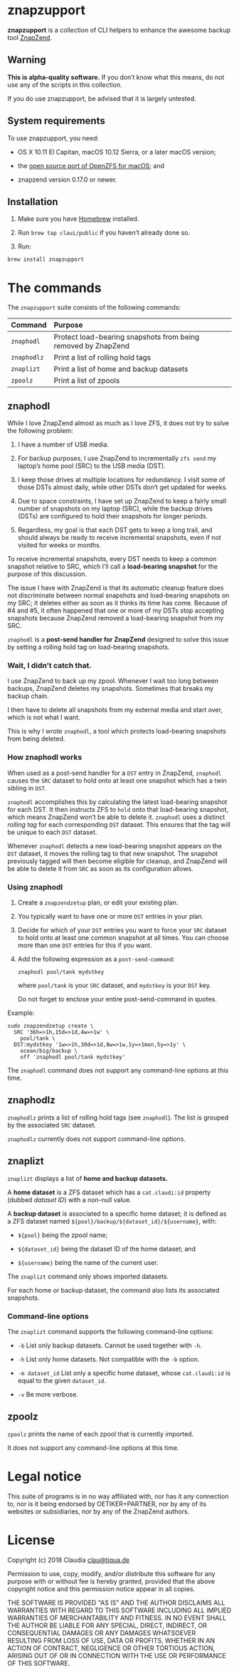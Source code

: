 # znapzupport

**znapzupport** is a collection of CLI helpers to enhance the awesome backup tool [ZnapZend](http://www.znapzend.org).


## Warning

**This is alpha-quality software.** If you don’t know what this means, do not use any of the scripts in this collection.

If you do use znapzupport, be advised that it is largely untested.


## System requirements

To use znapzupport, you need:

- OS&nbsp;X 10.11 El Capitan, macOS 10.12 Sierra, or a later macOS version;

- the [open source port of OpenZFS for macOS](https://openzfsonosx.org); and

- znapzend version 0.17.0 or newer.


## Installation

1. Make sure you have [Homebrew](https://brew.sh) installed.

2. Run `brew tap claui/public` if you haven’t already done so.

3. Run:

```
brew install znapzupport
```


# The commands

The `znapzupport` suite consists of the following commands:

|   Command   |   Purpose   |
|:----------- |:----------- |
| `znaphodl`  | Protect load-bearing snapshots from being removed by ZnapZend |
| `znaphodlz` | Print a list of rolling hold tags |
| `znaplizt`  | Print a list of home and backup datasets |
| `zpoolz`    | Print a list of zpools |


## znaphodl

While I love ZnapZend almost as much as I love ZFS, it does not try to solve the following problem:

1. I have a number of USB media.

2. For backup purposes, I use ZnapZend to incrementally `zfs send` my laptop’s home pool (SRC) to the USB media (DST).

3. I keep those drives at multiple locations for redundancy. I visit some of those DSTs almost daily, while other DSTs don’t get updated for weeks.

4. Due to space constraints, I have set up ZnapZend to keep a fairly small number of snapshots on my laptop (SRC), while the backup drives (DSTs) are configured to hold their snapshots for longer periods.

5. Regardless, my goal is that each DST gets to keep a long trail, and should always be ready to receive incremental snapshots, even if not visited for weeks or months.

To receive incremental snapshots, every DST needs to keep a common snapshot relative to SRC, which I’ll call a **load-bearing snapshot** for the purpose of this discussion.

The issue I have with ZnapZend is that its automatic cleanup feature does not discriminate between normal snapshots and load-bearing snapshots on my SRC; it deletes either as soon as it thinks its time has come. Because of \#4 and \#5, it often happened that one or more of my DSTs stop accepting snapshots because ZnapZend removed a load-bearing snapshot from my SRC.

`znaphodl` is a **post-send handler for ZnapZend** designed to solve this issue by setting a rolling hold tag on load-bearing snapshots.


### Wait, I didn’t catch that.

I use ZnapZend to back up my zpool. Whenever I wait too long between backups, ZnapZend deletes my snapshots. Sometimes that breaks my backup chain.

I then have to delete all snapshots from my external media and start over, which is not what I want.

This is why I wrote `znaphodl`, a tool which protects load-bearing snapshots from being deleted.


### How znaphodl works

When used as a post-send handler for a `DST` entry in ZnapZend, `znaphodl` causes the `SRC` dataset to hold onto at least one snapshot which has a twin sibling in `DST`.

`znaphodl` accomplishes this by calculating the latest load-bearing snapshot for each DST. It then instructs ZFS to `hold` onto that load-bearing snapshot, which means ZnapZend won’t be able to delete it. `znaphodl` uses a distinct _rolling tag_ for each corresponding `DST` dataset. This ensures that the tag will be unique to each `DST` dataset.

Whenever `znaphodl` detects a new load-bearing snapshot appears on the `DST` dataset, it moves the rolling tag to that new snapshot. The snapshot previously tagged will then become eligible for cleanup, and ZnapZend will be able to delete it from `SRC` as soon as its configuration allows.


### Using znaphodl

1. Create a `znapzendzetup` plan, or edit your existing plan.

2. You typically want to have one or more `DST` entries in your plan.

3. Decide for which of your `DST` entries you want to force your `SRC` dataset to hold onto at least one common snapshot at all times. You can choose more than one `DST` entries for this if you want.

4. Add the following expression as a `post-send-command`:

    ```
    znaphodl pool/tank mydstkey
    ```

    where `pool/tank` is your `SRC` dataset, and `mydstkey` is your `DST` key.

    Do not forget to enclose your entire post-send-command in quotes.

Example:

```
sudo znapzendzetup create \
  SRC '36h=>1h,15d=>1d,4w=>1w' \
    pool/tank \
  DST:mydstkey '1w=>1h,30d=>1d,8w=>1w,1y=>1mon,5y=>1y' \
    ocean/big/backup \
    off 'znaphodl pool/tank mydstkey'
```

The `znaphodl` command does not support any command-line options at this time.


## znaphodlz

`znaphodlz` prints a list of rolling hold tags (see `znaphodl`). The list is grouped by the associated `SRC` dataset.

`znaphodlz` currently does not support command-line options.


## znaplizt

`znaplizt` displays a list of **home and backup datasets.**

A **home dataset** is a ZFS dataset which has a `cat.claudi:id` property (dubbed _dataset ID_) with a non-null value.

A **backup dataset** is associated to a specific home dataset; it is defined as a ZFS dataset named `${pool}/backup/${dataset_id}/${username}`, with:

- `${pool}` being the zpool name;

- `${dataset_id}` being the dataset ID of the home dataset; and

- `${username}` being the name of the current user.

The `znaplizt` command only shows imported datasets.

For each home or backup dataset, the command also lists its associated snapshots.


### Command-line options

The `znaplizt` command supports the following command-line options:

- `-b` List only backup datasets. Cannot be used together with `-h`.

- `-h` List only home datasets. Not compatible with the `-b` option.

- `-m dataset_id` List only a specific home dataset, whose `cat.claudi:id` is equal to the given `dataset_id`.

- `-v` Be more verbose.


## zpoolz

`zpoolz` prints the name of each zpool that is currently imported.

It does not support any command-line options at this time.


# Legal notice

This suite of programs is in no way affiliated with, nor has it any connection to, nor is it being endorsed by OETIKER+PARTNER, nor by any of its websites or subsidiaries, nor by any of the ZnapZend authors.


# License

Copyright (c) 2018 Claudia <clau@tiqua.de>

Permission to use, copy, modify, and/or distribute this software for
any purpose with or without fee is hereby granted, provided that the
above copyright notice and this permission notice appear in all
copies.

THE SOFTWARE IS PROVIDED "AS IS" AND THE AUTHOR DISCLAIMS ALL
WARRANTIES WITH REGARD TO THIS SOFTWARE INCLUDING ALL IMPLIED
WARRANTIES OF MERCHANTABILITY AND FITNESS. IN NO EVENT SHALL THE
AUTHOR BE LIABLE FOR ANY SPECIAL, DIRECT, INDIRECT, OR CONSEQUENTIAL
DAMAGES OR ANY DAMAGES WHATSOEVER RESULTING FROM LOSS OF USE, DATA OR
PROFITS, WHETHER IN AN ACTION OF CONTRACT, NEGLIGENCE OR OTHER
TORTIOUS ACTION, ARISING OUT OF OR IN CONNECTION WITH THE USE OR
PERFORMANCE OF THIS SOFTWARE.
